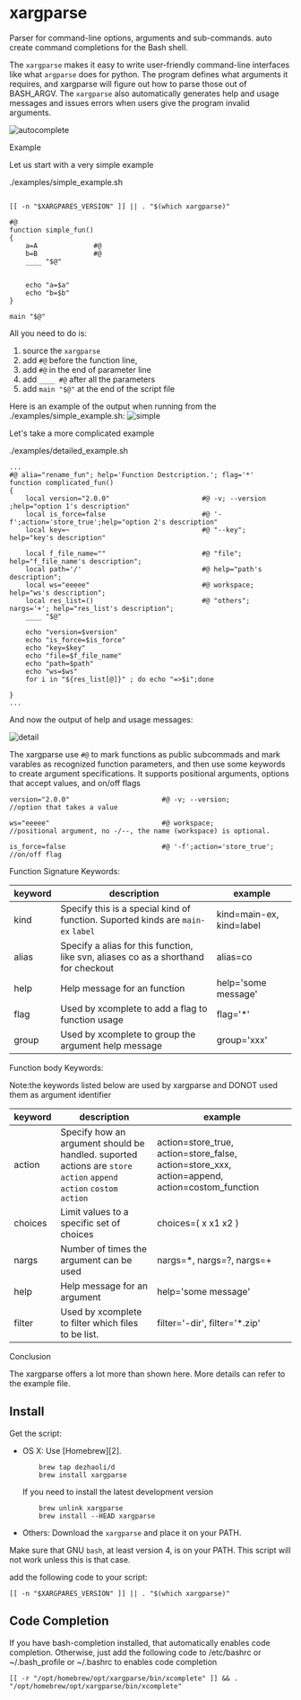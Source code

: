 xargparse
=======

Parser for command-line options, arguments and sub-commands. auto create command completions for the Bash shell.

The `xargparse` makes it easy to write user-friendly command-line interfaces like what `argparse` does for python. The program defines what arguments it requires, and xargparse will figure out how to parse those out of BASH_ARGV. The `xargparse` also automatically generates help and usage messages and issues errors when users give the program invalid arguments.

![autocomplete](https://user-images.githubusercontent.com/23163073/177006071-536351c6-4ac3-4228-9756-a668b42d995e.gif)



Example

Let us start with a very simple example

./examples/simple_example.sh
```shell

[[ -n "$XARGPARES_VERSION" ]] || . "$(which xargparse)"

#@
function simple_fun()
{
    a=A              #@ 
    b=B              #@ 
    ____ "$@"


    echo "a=$a"
    echo "b=$b"
}

main "$@"

```
All you need to do is:
1. source the `xargparse`
2. add `#@` before the function line, 
3. add `#@` in the end of parameter line
4. add `____ #@` after all the parameters
5. add `main "$@"` at the end of the script file

Here is an example of the output when running from the ./examples/simple_example.sh:
![simple](https://user-images.githubusercontent.com/23163073/177006668-27eb6ca0-8f3b-4718-83bf-1a6b00817bfb.gif)



Let's take a more complicated example

./examples/detailed_example.sh

```shell
...
#@ alia="rename_fun"; help='Function Destcription.'; flag='*'
function complicated_fun()
{
    local version="2.0.0"                       #@ -v; --version ;help="option 1's description"
    local is_force=false                        #@ '-f';action='store_true';help="option 2's description"
    local key=~                                 #@ "--key"; help="key's description"

    local f_file_name=""                        #@ "file"; help="f_file_name's description";
    local path='/'                              #@ help="path's description";
    local ws="eeeee"                            #@ workspace; help="ws's description";
    local res_list=()                           #@ "others"; nargs='+'; help="res_list's description";
    ____ "$@"

    echo "version=$version"
    echo "is_force=$is_force"
    echo "key=$key"
    echo "file=$f_file_name"
    echo "path=$path"
    echo "ws=$ws"
    for i in "${res_list[@]}" ; do echo "=>$i";done

}
...
```

And now the output of help and usage messages:

![detail](https://user-images.githubusercontent.com/23163073/177007375-a6af11c9-6245-432d-8cb3-d0ba4cdba844.gif)


The xargparse use `#@` to mark functions as public subcommads and mark varables as recognized function parameters, and then use some keywords to create argument specifications. It supports positional arguments, options that accept values, and on/off flags

```shell
version="2.0.0"                       #@ -v; --version;			//option that takes a value 

ws="eeeee"                            #@ workspace;			//positional argument, no -/--, the name (workspace) is optional.

is_force=false                        #@ '-f';action='store_true';	//on/off flag
```



Function Signature Keywords:

|  keyword   |  description  | example
|  ----  | ----  | ----  |
|kind| Specify this is a special kind of function. Suported kinds are `main-ex`  `label`  | kind=main-ex, kind=label |
|alias| Specify a alias for this function, like svn, aliases co as a shorthand for checkout |alias=co |
|help| Help message for an function | help='some message' |
|flag| Used by xcomplete to add a flag to function usage | flag='*'  |
|group| Used by xcomplete to group the argument help message  | group='xxx'  |

Function body Keywords:

Note:the keywords listed below are used by xargparse and DONOT used them as argument identifier

|  keyword   |  description  | example
|  ----  | ----  | ----  |
|action| Specify how an argument should be handled. suported actions are `store action`  `append action`  `costom action` | action=store_true, action=store_false, action=store_xxx, action=append,  action=costom_function |
|choices| Limit values to a specific set of choices |choices=( x x1 x2 ) |
|nargs| Number of times the argument can be used | nargs=*, nargs=?, nargs=+  |
|help| Help message for an argument | help='some message' |
|filter| Used by xcomplete to filter which files to be list.  | filter='-dir', filter='*.zip'  |




Conclusion

The xargparse offers a lot more than shown here. More details can refer to the example file.



Install
-------

Get the script:

 *  OS X: Use [Homebrew][2].

	```shell
        brew tap dezhaoli/d
        brew install xargparse
	```

    If you need to install the latest development version
    
	```shell
        brew unlink xargparse
        brew install --HEAD xargparse
	```

 * Others: Download the `xargparse` and place it on your PATH.
 
Make sure that GNU `bash`, at least version 4, is on your PATH. This script will
not work unless this is that case. 

add the following code to your script:

    [[ -n "$XARGPARES_VERSION" ]] || . "$(which xargparse)"

Code Completion
-------

If you have bash-completion installed, that automatically enables code completion. 
Otherwise, just add the following code to /etc/bashrc or ~/.bash_profile or ~/.bashrc
to enables code completion

    [[ -r "/opt/homebrew/opt/xargparse/bin/xcomplete" ]] && . "/opt/homebrew/opt/xargparse/bin/xcomplete"

